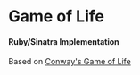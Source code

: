 # Game of Life

#### Ruby/Sinatra Implementation

Based on [Conway's Game of Life](http://en.wikipedia.org/wiki/Conway's_Game_of_Life)